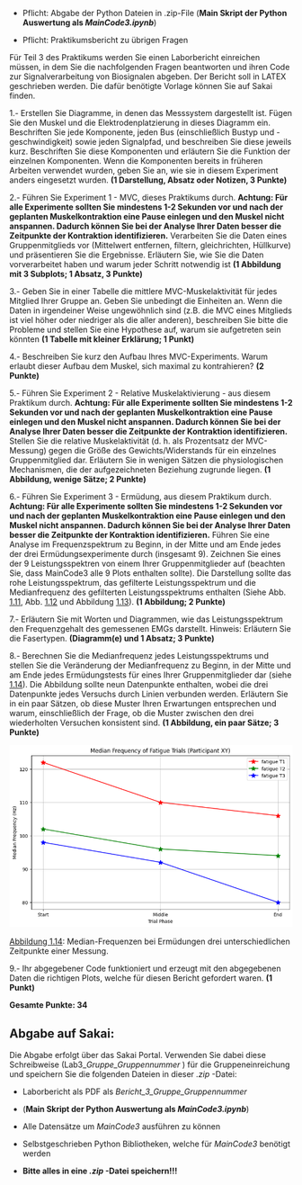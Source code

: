  - Pflicht: Abgabe der Python Dateien in .zip-File (**Main Skript der Python Auswertung als *MainCode3.ipynb***)

  - Pflicht: Praktikumsbericht zu übrigen Fragen

Für Teil 3 des Praktikums werden Sie einen Laborbericht einreichen müssen, in dem Sie die nachfolgenden Fragen beantworten und ihren Code zur Signalverarbeitung von Biosignalen abgeben. Der Bericht soll in LATEX geschrieben werden. Die dafür benötigte Vorlage können Sie auf Sakai finden.

1.- Erstellen Sie Diagramme, in denen das Messsystem dargestellt ist. Fügen Sie den Muskel und die Elektrodenplatzierung in dieses Diagramm ein.  Beschriften Sie jede Komponente, jeden Bus (einschließlich Bustyp und -geschwindigkeit) sowie jeden Signalpfad, und beschreiben Sie diese jeweils kurz. Beschriften Sie diese Komponenten und erläutern Sie die Funktion der einzelnen Komponenten. Wenn die Komponenten bereits in früheren Arbeiten verwendet wurden, geben Sie an, wie sie in diesem Experiment anders eingesetzt wurden. **(1 Darstellung, Absatz oder Notizen, 3 Punkte)**

2.- Führen Sie Experiment 1 - MVC, dieses Praktikums durch. **Achtung: Für alle Experimente sollten Sie mindestens 1-2 Sekunden vor und
nach der geplanten Muskelkontraktion eine Pause einlegen und den
Muskel nicht anspannen. Dadurch können Sie bei der Analyse Ihrer
Daten besser die Zeitpunkte der Kontraktion identifizieren.** Verarbeiten Sie die Daten eines Gruppenmitglieds vor (Mittelwert entfernen, filtern, gleichrichten, Hüllkurve) und präsentieren Sie die Ergebnisse. Erläutern Sie, wie Sie die Daten vorverarbeitet haben und warum jeder Schritt notwendig ist **(1 Abbildung mit 3 Subplots; 1 Absatz, 3 Punkte)**

3.- Geben Sie in einer Tabelle die mittlere MVC-Muskelaktivität für jedes Mitglied Ihrer Gruppe an. Geben Sie unbedingt die Einheiten an. Wenn die Daten in irgendeiner Weise ungewöhnlich sind (z.B. die MVC eines Mitglieds
ist viel höher oder niedriger als die aller anderen), beschreiben Sie bitte die Probleme und stellen Sie eine Hypothese auf, warum sie aufgetreten sein
könnten **(1 Tabelle mit kleiner Erklärung; 1 Punkt)**

4.- Beschreiben Sie kurz den Aufbau Ihres MVC-Experiments. Warum erlaubt
dieser Aufbau dem Muskel, sich maximal zu kontrahieren? **(2 Punkte)**

5.- Führen Sie Experiment 2 - Relative Muskelaktivierung - aus diesem Praktikum durch. **Achtung: Für alle Experimente sollten Sie mindestens 1-2 Sekunden vor und
nach der geplanten Muskelkontraktion eine Pause einlegen und den
Muskel nicht anspannen. Dadurch können Sie bei der Analyse Ihrer
Daten besser die Zeitpunkte der Kontraktion identifizieren.**  Stellen Sie die relative Muskelaktivität (d. h. als Prozentsatz der MVC-Messung) gegen die Größe des Gewichts/Widerstands für ein einzelnes Gruppenmitglied dar. Erläutern Sie in wenigen Sätzen die physiologischen Mechanismen, die der aufgezeichneten Beziehung zugrunde liegen.
**(1 Abbildung, wenige Sätze; 2 Punkte)**

6.- Führen Sie Experiment 3 - Ermüdung, aus diesem Praktikum durch. **Achtung: Für alle Experimente sollten Sie mindestens 1-2 Sekunden vor und nach der geplanten Muskelkontraktion eine Pause einlegen und den
Muskel nicht anspannen. Dadurch können Sie bei der Analyse Ihrer
Daten besser die Zeitpunkte der Kontraktion identifizieren.** 
Führen Sie eine Analyse im Frequenzspektrum zu Beginn, in der Mitte
und am Ende jedes der drei Ermüdungsexperimente durch (insgesamt 9).
Zeichnen Sie eines der 9 Leistungsspektren von einem Ihrer Gruppenmitglieder auf (beachten Sie, dass MainCode3 alle 9 Plots enthalten sollte). Die Darstellung sollte das rohe Leistungsspektrum, das gefilterte Leistungsspektrum und die Medianfrequenz des gefilterten Leistungsspektrums enthalten (Siehe Abb. [1.11](../assets/img/ausFilEMG.bmp), Abb. [1.12](../assets/img/Filtered_frequencySpectrum_corrected_Abb1_12.png) und Abbildung [1.13](../assets/img/ermMed.bmp)). **(1 Abbildung; 2 Punkte)**

7.- Erläutern Sie mit Worten und Diagrammen, wie das Leistungsspektrum
den Frequenzgehalt des gemessenen EMGs darstellt. Hinweis: Erläutern Sie
die Fasertypen. **(Diagramm(e) und 1 Absatz; 3 Punkte)**

8.- Berechnen Sie die Medianfrequenz jedes Leistungsspektrums und stellen Sie die Veränderung der Medianfrequenz zu Beginn, in der Mitte und am Ende jedes Ermüdungstests für eines Ihrer Gruppenmitglieder dar (siehe [1.14](../assets/img/ermMedMes.bmp)). Die Abbildung sollte neun Datenpunkte enthalten, wobei die drei Datenpunkte jedes Versuchs durch Linien verbunden werden. Erläutern Sie in ein paar Sätzen, ob diese Muster Ihren Erwartungen entsprechen und warum, einschließlich der Frage, ob die Muster zwischen den drei wiederholten Versuchen konsistent sind. **(1 Abbildung, ein paar Sätze; 3 Punkte)**

![Abbildung 1.14](../assets/img/Median_Frequ_over_3_Trials_Abb1_13.png)

[Abbildung 1.14](../assets/img/Median_Frequ_over_3_Trials_Abb1_13.png): Median-Frequenzen bei Ermüdungen drei unterschiedlichen Zeitpunkte einer Messung.

9.- Ihr abgegebener Code funktioniert und erzeugt mit den abgegebenen Daten die richtigen Plots, welche für diesen Bericht gefordert waren. **(1 Punkt)**

**Gesamte Punkte: 34**

## **Abgabe auf Sakai:**
Die Abgabe erfolgt über das Sakai Portal. Verwenden Sie dabei diese Schreibweise (Lab3_*Gruppe_Gruppennummer* ) für die Gruppeneinreichung und speichern Sie die folgenden Dateien in dieser *.zip* -Datei:

  - Laborbericht als PDF als *Bericht_3_Gruppe_Gruppennummer*

  - (**Main Skript der Python Auswertung als *MainCode3.ipynb***)

  - Alle Datensätze um *MainCode3* ausführen zu können

  - Selbstgeschrieben Python Bibliotheken, welche für *MainCode3* benötigt
werden

  - **Bitte alles in eine *.zip* -Datei speichern!!!**